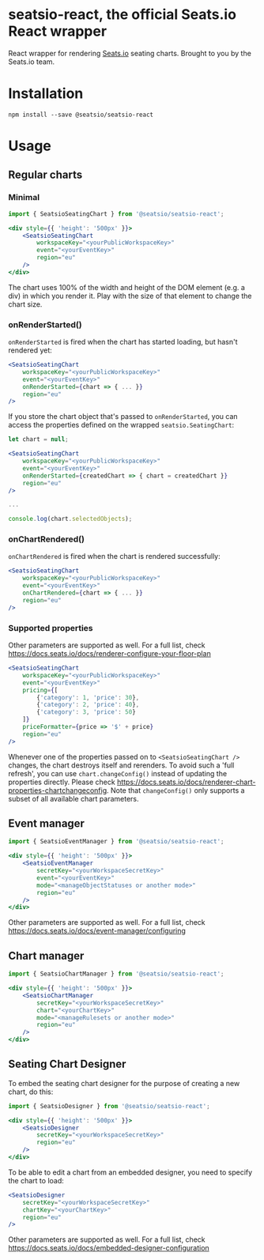 # seatsio-react, the official Seats.io React wrapper

React wrapper for rendering [Seats.io](https://www.seats.io) seating charts. Brought to you by the Seats.io team.

# Installation

```
npm install --save @seatsio/seatsio-react
```

# Usage

## Regular charts

### Minimal

```jsx
import { SeatsioSeatingChart } from '@seatsio/seatsio-react';

<div style={{ 'height': '500px' }}>
    <SeatsioSeatingChart
        workspaceKey="<yourPublicWorkspaceKey>"
        event="<yourEventKey>"
        region="eu"
    />
</div>
```

The chart uses 100% of the width and height of the DOM element (e.g. a div) in which you render it. Play with the size of that element to change the chart size.

### onRenderStarted()

`onRenderStarted` is fired when the chart has started loading, but hasn't rendered yet:

```jsx
<SeatsioSeatingChart
    workspaceKey="<yourPublicWorkspaceKey>"
    event="<yourEventKey>"
    onRenderStarted={chart => { ... }}
    region="eu"
/>
```

If you store the chart object that's passed to `onRenderStarted`, you can access the properties defined on the  wrapped `seatsio.SeatingChart`:

```jsx
let chart = null;

<SeatsioSeatingChart
    workspaceKey="<yourPublicWorkspaceKey>"
    event="<yourEventKey>"
    onRenderStarted={createdChart => { chart = createdChart }}
    region="eu"
/>

...

console.log(chart.selectedObjects);
```

### onChartRendered()

`onChartRendered` is fired when the chart is rendered successfully:

```jsx
<SeatsioSeatingChart
    workspaceKey="<yourPublicWorkspaceKey>"
    event="<yourEventKey>"
    onChartRendered={chart => { ... }}
    region="eu"
/>
```

### Supported properties

Other parameters are supported as well. For a full list, check https://docs.seats.io/docs/renderer-configure-your-floor-plan

```jsx
<SeatsioSeatingChart
    workspaceKey="<yourPublicWorkspaceKey>"
    event="<yourEventKey>"
    pricing={[
        {'category': 1, 'price': 30},
        {'category': 2, 'price': 40},
        {'category': 3, 'price': 50}
    ]}
    priceFormatter={price => '$' + price}
    region="eu"
/>
```

Whenever one of the properties passed on to `<SeatsioSeatingChart />` changes, the chart destroys itself and rerenders. To avoid such a 'full refresh', you can use `chart.changeConfig()` instead of updating the properties directly. Please check https://docs.seats.io/docs/renderer-chart-properties-chartchangeconfig. Note that `changeConfig()` only supports a subset of all available chart parameters.

## Event manager

```jsx
import { SeatsioEventManager } from '@seatsio/seatsio-react';

<div style={{ 'height': '500px' }}>
    <SeatsioEventManager
        secretKey="<yourWorkspaceSecretKey>"
        event="<yourEventKey>"
        mode="<manageObjectStatuses or another mode>"
        region="eu"
    />
</div>
```

Other parameters are supported as well. For a full list, check https://docs.seats.io/docs/event-manager/configuring

## Chart manager

```jsx
import { SeatsioChartManager } from '@seatsio/seatsio-react';

<div style={{ 'height': '500px' }}>
    <SeatsioChartManager
        secretKey="<yourWorkspaceSecretKey>"
        chart="<yourChartKey>"
        mode="<manageRulesets or another mode>"
        region="eu"
    />
</div>
```

## Seating Chart Designer

To embed the seating chart designer for the purpose of creating a new chart, do this:

```jsx
import { SeatsioDesigner } from '@seatsio/seatsio-react';

<div style={{ 'height': '500px' }}>
    <SeatsioDesigner
        secretKey="<yourWorkspaceSecretKey>"
        region="eu"
    />
</div>
```

To be able to edit a chart from an embedded designer, you need to specify the chart to load:
 
```jsx
<SeatsioDesigner
    secretKey="<yourWorkspaceSecretKey>"    
    chartKey="<yourChartKey>"
    region="eu"
/>
```

Other parameters are supported as well. For a full list, check https://docs.seats.io/docs/embedded-designer-configuration

